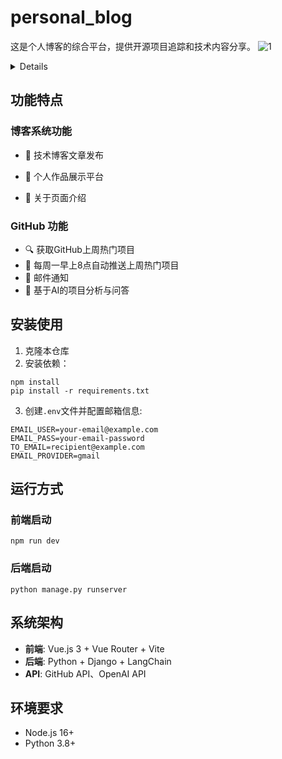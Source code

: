 # personal_blog

这是个人博客的综合平台，提供开源项目追踪和技术内容分享。
![1](https://github.com/user-attachments/assets/c8c5c838-4fa0-4aed-a9ab-8820704ebfdc)
<details>
<div style="display: flex; overflow-x: auto; gap: 15px; padding: 15px 0; background: #f5f5f5; border-radius: 8px;">

  <img src="https://github.com/6720230811/personal_blog/blob/main/images/1.png" style="height: 180px; border: 1px solid #ddd;">
  <img src="https://github.com/6720230811/personal_blog/blob/main/images/2.png" style="height: 180px; border: 1px solid #ddd;">
  <img src="https://github.com/6720230811/personal_blog/blob/main/images/3.png" style="height: 180px; border: 1px solid #ddd;">
  <img src="https://github.com/6720230811/personal_blog/blob/main/images/4.png" style="height: 180px; border: 1px solid #ddd;">
  <img src="https://github.com/6720230811/personal_blog/blob/main/images/5.png" style="height: 180px; border: 1px solid #ddd;">
</div>
</details>



## 功能特点

### 博客系统功能

- 📝 技术博客文章发布

- 🎨 个人作品展示平台

- 👤 关于页面介绍

  

### GitHub 功能

- 🔍 获取GitHub上周热门项目
- 📅 每周一早上8点自动推送上周热门项目
- 📧 邮件通知
- 🤖 基于AI的项目分析与问答

## 安装使用

1. 克隆本仓库
2. 安装依赖：

```
npm install
pip install -r requirements.txt
```

3. 创建`.env`文件并配置邮箱信息:

```
EMAIL_USER=your-email@example.com
EMAIL_PASS=your-email-password
TO_EMAIL=recipient@example.com
EMAIL_PROVIDER=gmail
```

## 运行方式

### 前端启动

```
npm run dev
```

### 后端启动

```
python manage.py runserver
```

## 系统架构

- **前端**: Vue.js 3 + Vue Router + Vite
- **后端**: Python + Django + LangChain
- **API**: GitHub API、OpenAI API

## 环境要求

- Node.js 16+
- Python 3.8+
